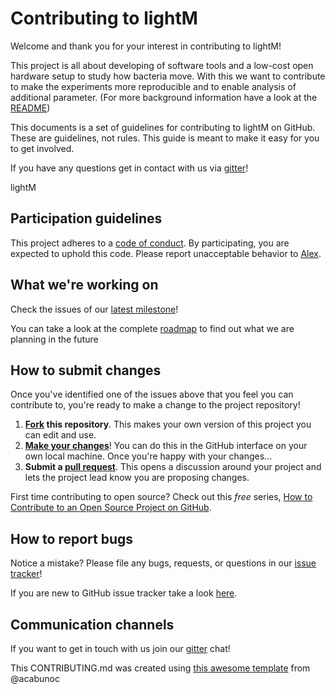 # Contributing to lightM

Welcome and thank you for your interest in contributing to lightM!

This project is all about developing of software tools and a low-cost open hardware setup to study how bacteria move. With this we want to contribute to make the experiments more reproducible and to enable analysis of additional parameter. (For more background information have a look at the [README](https://github.com/vektorious/lightM))

This documents is a set of guidelines for contributing to lightM on GitHub. These are guidelines, not rules. This guide is meant to make it easy for you to get involved.

If you have any questions get in contact with us via [gitter](https://gitter.im/mbac-project/Lobby)!

<!---
* [Participation guidelines](#participation-guidelines)
* [What we're working on](#what-were-working-on)
* [How to submit changes](#how-to-submit-changes)
* [How to report bugs](#how-to-report-bugs)
* [Communication channels](#communication-channels)
-->lightM
## Participation guidelines

This project adheres to a [code of conduct](CODE_OF_CONDUCT.md). By participating, you are expected to uphold this code. Please report unacceptable behavior to [Alex](mailto:alexander.kutschera@googlemail.com).

## What we're working on

Check the issues of our [latest milestone](https://github.com/vektorious/lightM/milestone/1)!

You can take a look at the complete [roadmap](https://github.com/vektorious/lightM/blob/master/ROADMAP.md) to find out what we are planning in the future

## How to submit changes

Once you've identified one of the issues above that you feel you can contribute to, you're ready to make a change to the project repository!

1. **[Fork](https://help.github.com/articles/fork-a-repo/) this repository**. This makes your own version of this project you can edit and use.
2. **[Make your changes](https://guides.github.com/activities/forking/#making-changes)**! You can do this in the GitHub interface on your own local machine. Once you're happy with your changes...
3. **Submit a [pull request](https://help.github.com/articles/proposing-changes-to-a-project-with-pull-requests/)**. This opens a discussion around your project and lets the project lead know you are proposing changes.

First time contributing to open source? Check out this *free* series, [How to Contribute to an Open Source Project on GitHub](https://egghead.io/series/how-to-contribute-to-an-open-source-project-on-github).

## How to report bugs

Notice a mistake? Please file any bugs, requests, or questions in our [issue tracker](https://github.com/vektorious/lightM/issues)!

If you are new to GitHub issue tracker take a look [here](https://guides.github.com/features/issues/).

## Communication channels
If you want to get in touch with us join our [gitter](https://gitter.im/lightM-chat/Lobby) chat!

This CONTRIBUTING.md was created using [this awesome template](https://github.com/acabunoc/mozsprint-repo-template/blob/master/CONTRIBUTING.md) from @acabunoc
